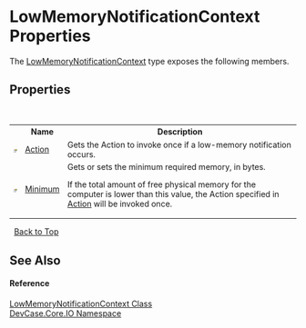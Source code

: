 # LowMemoryNotificationContext Properties
 

The <a href="T_DevCase_Core_IO_LowMemoryNotificationContext">LowMemoryNotificationContext</a> type exposes the following members.


## Properties
&nbsp;<table><tr><th></th><th>Name</th><th>Description</th></tr><tr><td>![Public property](media/pubproperty.gif "Public property")</td><td><a href="P_DevCase_Core_IO_LowMemoryNotificationContext_Action">Action</a></td><td>
Gets the Action to invoke once if a low-memory notification occurs.</td></tr><tr><td>![Public property](media/pubproperty.gif "Public property")</td><td><a href="P_DevCase_Core_IO_LowMemoryNotificationContext_Minimum">Minimum</a></td><td>
Gets or sets the minimum required memory, in bytes. 

 If the total amount of free physical memory for the computer is lower than this value, the Action specified in <a href="P_DevCase_Core_IO_LowMemoryNotificationContext_Action">Action</a> will be invoked once.</td></tr></table>&nbsp;
<a href="#lowmemorynotificationcontext-properties">Back to Top</a>

## See Also


#### Reference
<a href="T_DevCase_Core_IO_LowMemoryNotificationContext">LowMemoryNotificationContext Class</a><br /><a href="N_DevCase_Core_IO">DevCase.Core.IO Namespace</a><br />